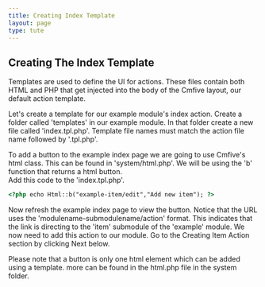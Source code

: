 ```yaml
---
title: Creating Index Template
layout: page
type: tute
---
```


## Creating The Index Template

Templates are used to define the UI for actions. These files contain both HTML and PHP that get injected into the body of the Cmfive layout, our default action template.

Let's create a template for our example module's index action. Create a folder called 'templates' in our example module. In that folder create a new file called 'index.tpl.php'. Template file names must match the action file name followed by '.tpl.php'.

To add a button to the example index page we are going to use Cmfive's html class. This can be found in 'system/html.php'. We will be using the 'b' function that returns a html button.<br />
Add this code to the 'index.tpl.php'.
```html
<?php echo Html::b("example-item/edit","Add new item"); ?>
```
Now refresh the example index page to view the button. Notice that the URL uses the 'modulename-submodulename/action' format. This indicates that the link is directing to the 'item' submodule of the 'example' module. We now need to add this action to our module. Go to the Creating Item Action section by clicking Next below.

Please note that a button is only one html element which can be added using a template. more can be found in the html.php file in the system folder.